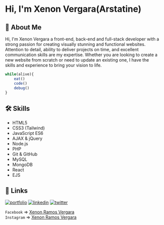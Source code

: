 # Hi, I'm Xenon Vergara(Arstatine)


## 🚀 About Me
Hi, I'm Xenon Vergara a front-end, back-end and full-stack developer with a strong passion for creating visually stunning and functional websites. Attention to detail, ability to deliver projects on time, and excellent communication skills are my expertise. Whether you are looking to create a new website from scratch or need to update an existing one, I have the skills and experience to bring your vision to life.

```javascript
while(alive){
    eat()
    code()
    debug()
}
```

## 🛠 Skills
- HTML5
- CSS3 (Tailwind)
- JavaScript ES6
- AJAX & jQuery
- Node.js
- PHP
- Git & GitHub
- MySQL
- MongoDB
- React
- EJS


## 🔗 Links
[![portfolio](https://img.shields.io/badge/my_portfolio-000?style=for-the-badge&logo=ko-fi&logoColor=white)]([https://katherineoelsner.com/](https://arstatine.github.io/))
[![linkedin](https://img.shields.io/badge/linkedin-0A66C2?style=for-the-badge&logo=linkedin&logoColor=white)]([https://www.linkedin.com/](https://www.linkedin.com/in/xenon-vergara-8b66391b9/))
[![twitter](https://img.shields.io/badge/twitter-1DA1F2?style=for-the-badge&logo=twitter&logoColor=white)](https://twitter.com/Arstatinee)

`Facebook` => 
[Xenon Ramos Vergara](https://www.facebook.com/xenon.vergara.2201)
<br/>
`Instagram` => 
[Xenon Ramos Vergara](https://www.instagram.com/arstatinee/)

